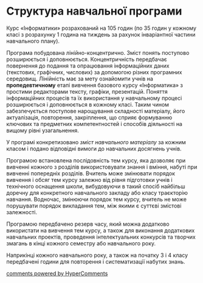 <div id="hypercomments_widget" class="js-hypercomments-widget invisible"></div>

Структура навчальної програми
=============================================
<p>Курс «Інформатики» розрахований на 105 годин (по 35 годин у кожному класі з розрахунку 1 година на тиждень за рахунок інваріантної частини навчального плану).</p>
<p>Програма побудована лінійно-концентрично. Зміст понять поступово розширюється і доповнюється. Концентричність передбачає повернення до подання та опрацювання інформаційних даних (текстових, графічних, числових) за допомогою різних програмних середовищ. Лінійність має за мету ознайомити учнів на <b>пропедевтичному</b> етапі вивчення базового курсу «Інформатика» з простими редакторами тексту, графіки, презентацій. Поняття інформаційних процесів та їх використання у навчальному процесі розширюється і доповнюється в кожному класі. Таким чином забезпечується поступове нарощування складності матеріалу, його актуалізація, повторення, закріплення, що сприяє формуванню ключових та предметних компетентностей і способів діяльності на вищому рівні узагальнення.</p>
<p>У програмі конкретизовано <i>зміст навчального матеріалу</i> за кожним класом і подано відповідні вимоги до навчальних досягнень учнів.</p>
<p>Програмою встановлена послідовність тем курсу, яка дозволяє при вивченні кожного з розділів використовувати знання і вміння, набуті при вивченні попередніх розділів. Вчитель може змінювати порядок вивчення і обсяг тем курсу залежно від рівня підготовки учнів і технічного оснащення школи, вибудовуючи в такий спосіб найбільш доречну для конкретного навчального закладу або класу траєкторію навчання. Водночас, змінюючи порядок тем курсу, вчитель не може порушувати порядок викладання тем, між якими є суттєві змістові залежності.</p>
<p>Програмою передбачено резерв часу, який можна додатково використати на вивчення тем курсу, а також для виконання додаткових навчальних проектів, проведення інтелектуальних конкурсів та творчих змагань в кінці кожного семестру або навчального року.</p>
<p>Наприкінці кожного навчального року, а також на початку 3 і 4 класу передбачені години для повторення і систематизації набутих знань.</p>

<div class="js-hypercomments-container">
<a href="http://hypercomments.com" class="hc-link" title="comments widget">comments powered by HyperComments</a>
</div>